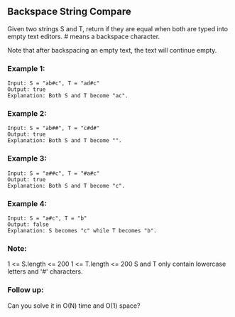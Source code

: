 ## Backspace String Compare
Given two strings S and T, return if they are equal when both are typed into empty text editors. # means a backspace character.

Note that after backspacing an empty text, the text will continue empty.
### Example 1:
```
Input: S = "ab#c", T = "ad#c"
Output: true
Explanation: Both S and T become "ac".
```
### Example 2:
```
Input: S = "ab##", T = "c#d#"
Output: true
Explanation: Both S and T become "".
```
### Example 3:
```
Input: S = "a##c", T = "#a#c"
Output: true
Explanation: Both S and T become "c".
```
### Example 4:
```
Input: S = "a#c", T = "b"
Output: false
Explanation: S becomes "c" while T becomes "b".
```
### Note:
1 <= S.length <= 200
1 <= T.length <= 200
S and T only contain lowercase letters and '#' characters.
### Follow up:
Can you solve it in O(N) time and O(1) space?

